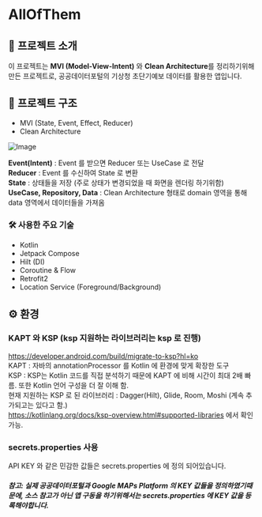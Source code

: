 # AllOfThem

## 📄 프로젝트 소개
이 프로젝트는 **MVI (Model-View-Intent)** 와 **Clean Architecture**를 정리하기위해 만든 프로젝트로,
공공데이터포털의 기상청 초단기예보 데이터를 활용한 앱입니다.


## 📐 프로젝트 구조
- MVI (State, Event, Effect, Reducer)
- Clean Architecture


![Image](https://github.com/user-attachments/assets/ef80a2ca-5e3e-4587-8576-0a5523ddd0d9)

**Event(Intent)** : Event 를 받으면 Reducer 또는 UseCase 로 전달
</br>
**Reducer** : Event 를 수신하여 State 로 변환
</br>
**State** : 상태들을 저장 (주로 상태가 변경되었을 때 화면을 렌더링 하기위함)
</br>
**UseCase, Repository, Data** : Clean Architecture 형태로 domain 영역을 통해 data 영역에서 데이터들을 가져옴
</br>


### 🛠️ 사용한 주요 기술
- Kotlin
- Jetpack Compose
- Hilt (DI)
- Coroutine & Flow
- Retrofit2
- Location Service (Foreground/Background)



## ⚙️ 환경
### KAPT 와 KSP (ksp 지원하는 라이브러리는 ksp 로 진행)
https://developer.android.com/build/migrate-to-ksp?hl=ko
</br>
KAPT : 자바의 annotationProcessor 를 Kotlin 에 환경에 맞게 확장한 도구
</br>
KSP : KSP는 Kotlin 코드를 직접 분석하기 때문에 KAPT 에 비해 시간이 최대 2배 빠름. 또한 Kotlin 언어 구성을 더 잘 이해 함.
</br>
현재 지원하는 KSP 로 된 라이브러리 : Dagger(Hilt), Glide, Room, Moshi (계속 추가되고는 있다고 함.)
</br>
https://kotlinlang.org/docs/ksp-overview.html#supported-libraries 에서 확인가능.
</br>

### secrets.properties 사용 ###
API KEY 와 같은 민감한 값들은 secrets.properties 에 정의 되어있습니다.
##### 참고: 실제 공공데이터포털과 Google MAPs Platform 의 KEY 값들을 정의하였기때문에, 소스 참고가 아닌 앱 구동을 하기위해서는 secrets.properties 에 KEY 값을 등록해야합니다.
